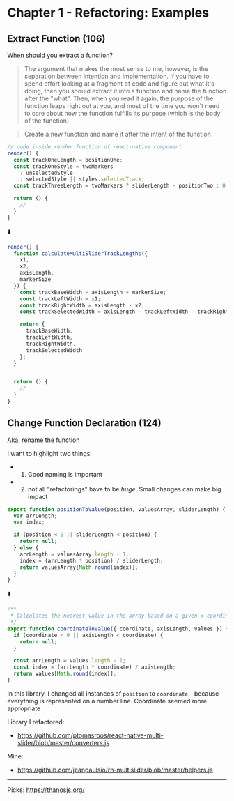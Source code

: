 # Chapter 1 - Refactoring: Examples

## Extract Function (106)

When should you extract a function?

> The argument that makes the most sense to me, however, is the separation between intention and implementation. If you have to spend effort looking at a fragment of code and figure out what it's doing, then you should extract it into a function and name the function after the "what". Then, when you read it again, the purpose of the function leaps right out at you, and most of the time you won't need to care about how the function fulfills its purpose (which is the body of the function)

> Create a new function and name it after the intent of the function

```javascript
// code inside render function of react-native component
render() {
  const trackOneLength = positionOne;
  const trackOneStyle = twoMarkers
    ? unselectedStyle
    : selectedStyle || styles.selectedTrack;
  const trackThreeLength = twoMarkers ? sliderLength - positionTwo : 0;

  return () {
    //
  }
}
```

⬇️

```javascript
render() {
  function calculateMultiSliderTrackLengths({
    x1,
    x2,
    axisLength,
    markerSize
  }) {
    const trackBaseWidth = axisLength + markerSize;
    const trackLeftWidth = x1;
    const trackRightWidth = axisLength - x2;
    const trackSelectedWidth = axisLength - trackLeftWidth - trackRightWidth;

    return {
      trackBaseWidth,
      trackLeftWidth,
      trackRightWidth,
      trackSelectedWidth
    };
  }


  return () {
    //
  }
}
```

## Change Function Declaration (124)

Aka, rename the function

I want to highlight two things:

- 1. Good naming is important
- 2. not all "refactorings" have to be _huge_. Small changes can make big impact

```javascript
export function positionToValue(position, valuesArray, sliderLength) {
  var arrLength;
  var index;

  if (position < 0 || sliderLength < position) {
    return null;
  } else {
    arrLength = valuesArray.length - 1;
    index = (arrLength * position) / sliderLength;
    return valuesArray[Math.round(index)];
  }
}
```

⬇️

```javascript
/**
 * Calculates the nearest value in the array based on a given x coordinate.
 */
export function coordinateToValue({ coordinate, axisLength, values }) {
  if (coordinate < 0 || axisLength < coordinate) {
    return null;
  }

  const arrLength = values.length - 1;
  const index = (arrLength * coordinate) / axisLength;
  return values[Math.round(index)];
}
```

In this library, I changed all instances of `position` to `coordinate` - because everything is represented on a number line. Coordinate seemed more appropriate

Library I refactored:

- https://github.com/ptomasroos/react-native-multi-slider/blob/master/converters.js

Mine:

- https://github.com/jeanpaulsio/rn-multislider/blob/master/helpers.js

---

Picks:
https://thanosjs.org/
